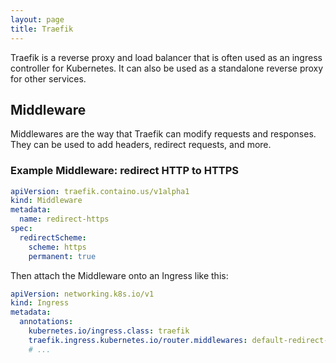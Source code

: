 ```yaml
---
layout: page
title: Traefik
---
```


Traefik is a reverse proxy and load balancer that is often used as an ingress controller for Kubernetes. It can also be used as a standalone reverse proxy for other services.

## Middleware

Middlewares are the way that Traefik can modify requests and responses. They can be used to add headers, redirect requests, and more.

### Example Middleware: redirect HTTP to HTTPS

```yaml
apiVersion: traefik.containo.us/v1alpha1
kind: Middleware
metadata:
  name: redirect-https
spec:
  redirectScheme:
    scheme: https
    permanent: true
```

Then attach the Middleware onto an Ingress like this:

```yaml
apiVersion: networking.k8s.io/v1
kind: Ingress
metadata:
  annotations:
    kubernetes.io/ingress.class: traefik
    traefik.ingress.kubernetes.io/router.middlewares: default-redirect-https@kubernetescrd
    # ...
```